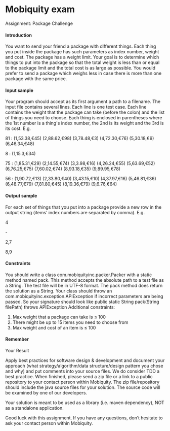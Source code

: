 # Mobiquity exam
Assignment: Package Challenge

#### Introduction
You want to send your friend a package with different things.
Each thing you put inside the package has such parameters as index number, weight and cost. The package has a weight limit. Your goal is to determine which things to put into the package so that the total weight is less than or equal to the package limit and the total cost is as large as possible.
You would prefer to send a package which weighs less in case there is more than one package with the same price.

#### Input sample
Your program should accept as its first argument a path to a filename. The input file contains several lines. Each line is one test case.
Each line contains the weight that the package can take (before the colon) and the list of things you need to choose. Each thing is enclosed in parentheses where the 1st number is a thing's index number, the 2nd is its weight and the 3rd is its cost. E.g.

81 : (1,53.38,€45) (2,88.62,€98) (3,78.48,€3) (4,72.30,€76) (5,30.18,€9) (6,46.34,€48)

8 : (1,15.3,€34)

75 : (1,85.31,€29) (2,14.55,€74) (3,3.98,€16) (4,26.24,€55) (5,63.69,€52) (6,76.25,€75) (7,60.02,€74) (8,93.18,€35) (9,89.95,€78)

56 : (1,90.72,€13) (2,33.80,€40) (3,43.15,€10) (4,37.97,€16) (5,46.81,€36) (6,48.77,€79) (7,81.80,€45) (8,19.36,€79) (9,6.76,€64)

#### Output sample
For each set of things that you put into a package provide a new row in the output string (items’ index numbers are separated by comma). E.g.

4 

\- 

2,7 

8,9

#### Constraints
You should write a class com.mobiquityinc.packer.Packer with a static method named pack. This method accepts the absolute path to a test file as a String. The test file will be in UTF-8 format. The pack method does return the solution as a String.
Your class should throw an com.mobiquityinc.exception.APIException if incorrect parameters are being passed. So your signature should look like
public static String pack(String filePath) throws APIException Additional constraints:
1. Max weight that a package can take is ≤ 100
2. There might be up to 15 items you need to choose from
3. Max weight and cost of an item is ≤ 100

#### Remember
Your Result

Apply best practices for software design & development and document your approach (what strategy/algorithm/data structure/design pattern you chose and why) and put comments into your source files. We do consider TDD a best practice.
When finished, please send a zip file or a link to a public repository to your contact person within Mobiquity. The zip file/repository should include the java source files for your solution. The source code will be examined by one of our developers.

Your solution is meant to be used as a library (i.e. maven dependency), NOT as a standalone application.

Good luck with this assignment. If you have any questions, don’t hesitate to ask your contact person within Mobiquity.